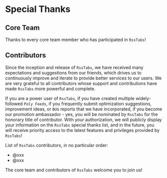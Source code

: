 # Special Thanks

## Core Team

Thanks to every core team member who has participated in `RssTabs`!

## Contributors

Since the inception and release of `RssTabs`, we have received many expectations and suggestions from our friends, which drives us to continuously improve and iterate to provide better services to our users. We are very grateful to all contributors whose support and contributions have made `RssTabs` more powerful and complete.

If you are a power user of `RssTabs`, if you have created multiple widely-followed `Poly Feeds`, if you frequently submit optimization suggestions, improvement ideas, or `BUG` reports that we have incorporated, if you become our promotion ambassador - yes, you will be nominated by `RssTabs` for the honorary title of contributor. With your authorization, we will publicly display your information on the `RssTabs` special thanks list, and in the future, you will receive priority access to the latest features and privileges provided by `RssTabs`!

List of `RssTabs` contributors, in no particular order:

- @xxx
- @xxx


The core team and contributors of `RssTabs` welcome you to join us!